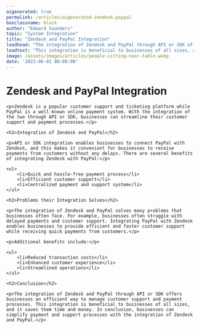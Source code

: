 ```yaml
---
aigenerated: true
permalink: /articles/aigenerated-zendesk-paypal
boxclassname: black
author: "Edward Saunders"
topic: "System Integration"
title: "Zendesk and PayPal Integration"
leadhead: "The integration of Zendesk and PayPal through API or SDK offers businesses an efficient way to manage customer support and payment processes"
leadtext: "This integration is beneficial to businesses of all sizes, and it saves them time and money. In conclusion, businesses can simplify payment and support processes with the integration of Zendesk and PayPal."
image: /assets/images/articles/people-sitting-near-table.webp
date: '2023-06-01 00:00:00'
---
```

<div class="arttext">	<h1>Zendesk and PayPal Integration</h1>
	
	<p>Zendesk is a popular customer support and ticketing platform while PayPal is a well-known online payment system. With the integration of the two through API or SDK, businesses can streamline their customer support and payment processes.</p>

	<h2>Integration of Zendesk and PayPal</h2>

	<p>API or SDK integration enables businesses to connect PayPal with Zendesk, and this makes it convenient for businesses to receive payments from customers without any delays. There are several benefits of integrating Zendesk with PayPal:</p>

	<ul>
		<li>Quick and hassle-free payment process</li>
		<li>Efficient customer support</li>
		<li>Centralized payment and support system</li>
	</ul>

	<h2>Problems their Integration Solves</h2>

	<p>The integration of Zendesk and PayPal solves many problems that businesses often face. For example, businesses often struggle with delayed payments and customer support. Integrating PayPal with Zendesk enables businesses to provide efficient and faster customer support while receiving quick payments from customers.</p>

	<p>Additional benefits include:</p>

	<ul>
		<li>Reduced transaction costs</li>
		<li>Enhanced customer experience</li>
		<li>Streamlined operations</li>
	</ul>

	<h2>Conclusion</h2>

	<p>The integration of Zendesk and PayPal through API or SDK offers businesses an efficient way to manage customer support and payment processes. This integration is beneficial to businesses of all sizes, and it saves them time and money. In conclusion, businesses can simplify payment and support processes with the integration of Zendesk and PayPal.</p>

</div>